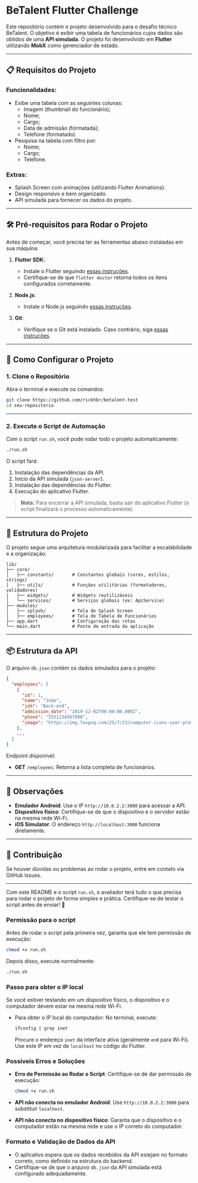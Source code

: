
# BeTalent Flutter Challenge

Este repositório contém o projeto desenvolvido para o desafio técnico BeTalent. O objetivo é exibir uma tabela de funcionários cujos dados são obtidos de uma **API simulada**. O projeto foi desenvolvido em **Flutter** utilizando **MobX** como gerenciador de estado.

---

## 📋 Requisitos do Projeto

### Funcionalidades:
- Exibe uma tabela com as seguintes colunas:
  - Imagem (thumbnail do funcionário);
  - Nome;
  - Cargo;
  - Data de admissão (formatada);
  - Telefone (formatado).
- Pesquisa na tabela com filtro por:
  - Nome;
  - Cargo;
  - Telefone.

### Extras:
- Splash Screen com animações (utilizando Flutter Animations).
- Design responsivo e bem organizado.
- API simulada para fornecer os dados do projeto.

---

## 🛠 Pré-requisitos para Rodar o Projeto

Antes de começar, você precisa ter as ferramentas abaixo instaladas em sua máquina:

1. **Flutter SDK**:
   - Instale o Flutter seguindo [essas instruções](https://flutter.dev/docs/get-started/install).
   - Certifique-se de que `flutter doctor` retorna todos os itens configurados corretamente.

2. **Node.js**:
   - Instale o Node.js seguindo [essas instruções](https://nodejs.org/).

3. **Git**:
   - Verifique se o Git está instalado. Caso contrário, siga [essas instruções](https://git-scm.com/book/en/v2/Getting-Started-Installing-Git).

---

## 🚀 Como Configurar o Projeto

### 1. Clone o Repositório

Abra o terminal e execute os comandos:
```bash
git clone https://github.com/rickhbr/betalent-test
cd seu-repositorio
```

---

### 2. Execute o Script de Automação

Com o script `run.sh`, você pode rodar todo o projeto automaticamente:
```bash
./run.sh
```

O script fará:
1. Instalação das dependências da API.
2. Início da API simulada (`json-server`).
3. Instalação das dependências do Flutter.
4. Execução do aplicativo Flutter.

> **Nota:** Para encerrar a API simulada, basta sair do aplicativo Flutter (o script finalizará o processo automaticamente).

---

## 🌟 Estrutura do Projeto

O projeto segue uma arquitetura modularizada para facilitar a escalabilidade e a organização:

```plaintext
lib/
├── core/
│   ├── constants/       # Constantes globais (cores, estilos, strings)
│   ├── utils/           # Funções utilitárias (formatadores, validadores)
│   ├── widgets/         # Widgets reutilizáveis
│   └── services/        # Serviços globais (ex: ApiService)
├── modules/
│   ├── splash/          # Tela de Splash Screen
│   ├── employees/       # Tela de Tabela de Funcionários
├── app.dart             # Configuração das rotas
└── main.dart            # Ponto de entrada da aplicação
```

---

## 📦 Estrutura da API

O arquivo `db.json` contém os dados simulados para o projeto:
```json
{
  "employees": [
    {
      "id": 1,
      "name": "João",
      "job": "Back-end",
      "admission_date": "2019-12-02T00:00:00.000Z",
      "phone": "5551234567890",
      "image": "https://img.favpng.com/25/7/23/computer-icons-user-profile-avatar-image-png-favpng-LFqDyLRhe3PBXM0sx2LufsGFU.jpg"
    },
    ...
  ]
}
```

Endpoint disponível:
- **GET** `/employees`: Retorna a lista completa de funcionários.

---

## 📖 Observações

- **Emulador Android**: Use o IP `http://10.0.2.2:3000` para acessar a API.
- **Dispositivo físico**: Certifique-se de que o dispositivo e o servidor estão na mesma rede Wi-Fi.
- **iOS Simulator**: O endereço `http://localhost:3000` funciona diretamente.

---

## 🤝 Contribuição

Se houver dúvidas ou problemas ao rodar o projeto, entre em contato via GitHub Issues.

---

Com este README e o script `run.sh`, o avaliador terá tudo o que precisa para rodar o projeto de forma simples e prática. Certifique-se de testar o script antes de enviar! 🚀

### Permissão para o script
Antes de rodar o script pela primeira vez, garanta que ele tem permissão de execução:
```bash
chmod +x run.sh
```
Depois disso, execute normalmente:
```bash
./run.sh
```

### Passo para obter o IP local
Se você estiver testando em um dispositivo físico, o dispositivo e o computador devem estar na mesma rede Wi-Fi.
- Para obter o IP local do computador:
  No terminal, execute:
  ```bash
  ifconfig | grep inet
  ```
  Procure o endereço `inet` da interface ativa (geralmente `en0` para Wi-Fi). Use este IP em vez de `localhost` no código do Flutter.

### Possíveis Erros e Soluções
- **Erro de Permissão ao Rodar o Script**:
  Certifique-se de dar permissão de execução:
  ```bash
  chmod +x run.sh
  ```

- **API não conecta no emulador Android**:
  Use `http://10.0.2.2:3000` para substituir `localhost`.

- **API não conecta no dispositivo físico**:
  Garanta que o dispositivo e o computador estão na mesma rede e use o IP correto do computador.

### Formato e Validação de Dados da API
- O aplicativo espera que os dados recebidos da API estejam no formato correto, como definido na estrutura do backend.
- Certifique-se de que o arquivo `db.json` da API simulada está configurado adequadamente.
